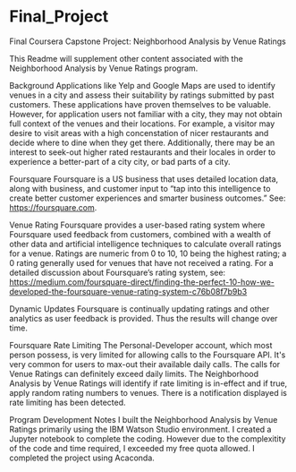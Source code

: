 # Final_Project
Final Coursera Capstone Project: Neighborhood Analysis by Venue Ratings

This Readme will supplement other content associated with the Neighborhood Analysis by Venue Ratings program.

Background
  Applications like Yelp and Google Maps are used to identify venues in a city and assess their suitability by ratings submitted by past customers. 
  These applications have proven themselves to be valuable. However, for application users not familiar with a city, 
  they may not obtain full context of the venues and their locations. For example, a visitor may desire to visit areas with a high concenstation of 
  nicer restaurants and decide where to dine when they get there. 
  Additionally,  there may be an interest to seek-out higher rated restaurants and their locales in order to  experience a better-part of a city city, 
  or bad parts of a city.
  
Foursquare
  Foursquare is a US business that uses detailed location data, along with business, and customer input to 
  “tap into this intelligence to create better customer experiences and smarter business outcomes.” 
  See: https://foursquare.com.
  
Venue Rating
  Foursquare provides a user-based rating system where Foursquare used feedback from customers, 
  combined with a wealth of other data and artificial intelligence techniques to calculate overall ratings for a venue. 
  Ratings are numeric from 0 to 10, 10 being the highest rating; a 0 rating generally used for venues that have not received a rating. 
  For a detailed discussion about Foursquare’s rating system, see: 
  https://medium.com/foursquare-direct/finding-the-perfect-10-how-we-developed-the-foursquare-venue-rating-system-c76b08f7b9b3
 
Dynamic Updates
  Foursquare is continually updating ratings and other analytics as user feedback is provided. Thus the results will change over time.
  
Foursquare Rate Limiting
  The Personal-Developer account, which most person possess, is very limited for allowing calls to the Foursquare API. 
  It's very common for users to max-out their available daily calls. The calls for Venue Ratings can definitely exceed daily limits.
  The Neighborhood Analysis by Venue Ratings will identify if rate limiting is in-effect and if true, apply random rating numbers to venues.
  There is a notification displayed is rate limiting has been detected.

Program Development Notes
  I built the Neighborhood Analysis by Venue Ratings primarily using the IBM Watson Studio environment. I created a Jupyter notebook to complete the coding. 
  However due to the complexitity of the code and time required, I exceeded my free quota allowed. I completed the project using Acaconda.
